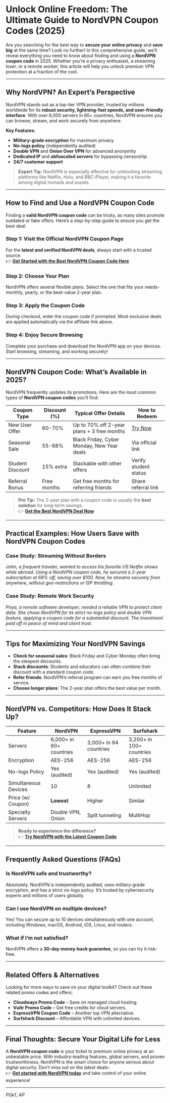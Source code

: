 # Unlock Online Freedom: The Ultimate Guide to NordVPN Coupon Codes (2025)

Are you searching for the best way to **secure your online privacy** and **save big** at the same time? Look no further! In this comprehensive guide, we’ll reveal everything you need to know about finding and using a **NordVPN coupon code** in 2025. Whether you’re a privacy enthusiast, a streaming lover, or a remote worker, this article will help you unlock premium VPN protection at a fraction of the cost.

---

## Why NordVPN? An Expert’s Perspective

NordVPN stands out as a top-tier VPN provider, trusted by millions worldwide for its **robust security, lightning-fast speeds, and user-friendly interface**. With over 6,000 servers in 60+ countries, NordVPN ensures you can browse, stream, and work securely from anywhere.

**Key Features:**
- **Military-grade encryption** for maximum privacy
- **No-logs policy** (independently audited)
- **Double VPN** and **Onion Over VPN** for advanced anonymity
- **Dedicated IP** and **obfuscated servers** for bypassing censorship
- **24/7 customer support**

> **Expert Tip:** NordVPN is especially effective for unblocking streaming platforms like Netflix, Hulu, and BBC iPlayer, making it a favorite among digital nomads and expats.

---

## How to Find and Use a NordVPN Coupon Code

Finding a **valid NordVPN coupon code** can be tricky, as many sites promote outdated or fake offers. Here’s a step-by-step guide to ensure you get the best deal:

### Step 1: Visit the Official NordVPN Coupon Page

For the **latest and verified NordVPN deals**, always start with a trusted source.  
👉 **[Get Started with the Best NordVPN Coupon Code Here](https://snipitx.com/nord-vpn)**

### Step 2: Choose Your Plan

NordVPN offers several flexible plans. Select the one that fits your needs-monthly, yearly, or the best-value 2-year plan.

### Step 3: Apply the Coupon Code

During checkout, enter the coupon code if prompted. Most exclusive deals are applied automatically via the affiliate link above.

### Step 4: Enjoy Secure Browsing

Complete your purchase and download the NordVPN app on your devices. Start browsing, streaming, and working securely!

---

## NordVPN Coupon Code: What’s Available in 2025?

NordVPN frequently updates its promotions. Here are the most common types of **NordVPN coupon codes** you’ll find:

| Coupon Type         | Discount (%) | Typical Offer Details                      | How to Redeem                    |
|---------------------|--------------|--------------------------------------------|----------------------------------|
| New User Offer      | 60-70%       | Up to 70% off 2-year plans + 3 free months | [Try Now](https://snipitx.com/nord-vpn) |
| Seasonal Sale       | 55-68%       | Black Friday, Cyber Monday, New Year deals | Via official link                |
| Student Discount    | 15% extra    | Stackable with other offers                | Verify student status            |
| Referral Bonus      | Free months  | Get free months for referring friends      | Share referral link              |

> **Pro Tip:** The 2-year plan with a coupon code is usually the **best solution** for long-term savings.  
👉 **[Get the Best NordVPN Deal Now](https://snipitx.com/nord-vpn)**

---

## Practical Examples: How Users Save with NordVPN Coupon Codes

### Case Study: Streaming Without Borders

*John, a frequent traveler, wanted to access his favorite US Netflix shows while abroad. Using a NordVPN coupon code, he secured a 2-year subscription at 68% off, saving over $100. Now, he streams securely from anywhere, without geo-restrictions or ISP throttling.*

### Case Study: Remote Work Security

*Priya, a remote software developer, needed a reliable VPN to protect client data. She chose NordVPN for its strict no-logs policy and double VPN feature, applying a coupon code for a substantial discount. The investment paid off in peace of mind and client trust.*

---

## Tips for Maximizing Your NordVPN Savings

- **Check for seasonal sales**: Black Friday and Cyber Monday often bring the steepest discounts.
- **Stack discounts**: Students and educators can often combine their discount with a standard coupon code.
- **Refer friends**: NordVPN’s referral program can earn you free months of service.
- **Choose longer plans**: The 2-year plan offers the best value per month.

---

## NordVPN vs. Competitors: How Does It Stack Up?

| Feature            | NordVPN              | ExpressVPN        | Surfshark         |
|--------------------|----------------------|-------------------|-------------------|
| Servers            | 6,000+ in 60+ countries | 3,000+ in 94 countries | 3,200+ in 100+ countries |
| Encryption         | AES-256              | AES-256           | AES-256           |
| No-logs Policy     | Yes (audited)        | Yes (audited)     | Yes (audited)     |
| Simultaneous Devices | 10                   | 8                 | Unlimited         |
| Price (w/ Coupon)  | **Lowest**           | Higher            | Similar           |
| Specialty Servers  | Double VPN, Onion    | Split tunneling   | MultiHop          |

> **Ready to experience the difference?**  
👉 **[Try NordVPN with the Latest Coupon Code](https://snipitx.com/nord-vpn)**

---

## Frequently Asked Questions (FAQs)

### Is NordVPN safe and trustworthy?

Absolutely. NordVPN is independently audited, uses military-grade encryption, and has a strict no-logs policy. It’s trusted by cybersecurity experts and millions of users globally.

### Can I use NordVPN on multiple devices?

Yes! You can secure up to 10 devices simultaneously with one account, including Windows, macOS, Android, iOS, Linux, and routers.

### What if I’m not satisfied?

NordVPN offers a **30-day money-back guarantee**, so you can try it risk-free.

---

## Related Offers & Alternatives

Looking for more ways to save on your digital toolkit? Check out these related promo codes and offers:

- **Cloudways Promo Code** – Save on managed cloud hosting.
- **Vultr Promo Code** – Get free credits for cloud servers.
- **ExpressVPN Coupon Code** – Another top VPN alternative.
- **Surfshark Discount** – Affordable VPN with unlimited devices.

---

## Final Thoughts: Secure Your Digital Life for Less

A **NordVPN coupon code** is your ticket to premium online privacy at an unbeatable price. With industry-leading features, global servers, and proven trustworthiness, NordVPN is the smart choice for anyone serious about digital security. Don’t miss out on the latest deals-  
👉 **[Get started with NordVPN today](https://snipitx.com/nord-vpn)** and take control of your online experience!

---

*PGk1, AP*